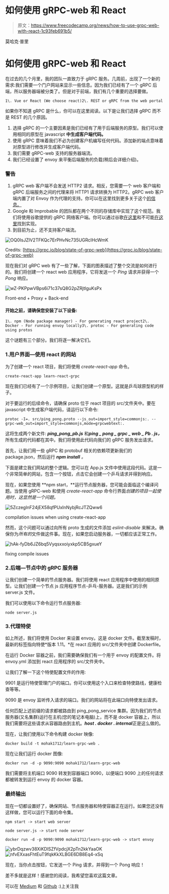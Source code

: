 # 如何使用 gRPC-web 和 React

> 原文：<https://www.freecodecamp.org/news/how-to-use-grpc-web-with-react-1c93feb691b5/>

莫哈克·普里

# 如何使用 gRPC-web 和 React

在过去的几个月里，我的团队一直致力于 gRPC 服务。几周前，出现了一个新的需求:我们需要一个门户网站来显示一些信息。因为我们已经有了一个 gRPC 后端，所以服务器端被分类了。但是对于前端，我们有几个重要的选择要做。

```
1\. Vue or React (We choose react)2\. REST or gRPC from the web portal 
```

如果你不知道 gRPC 是什么，你可以在这里阅读。以下是让我们选择 gRPC 而不是 REST 的几个原因。

1.  选择 gRPC 的一个主要因素是我们已经有了用于后端服务的原型。我们可以使用相同的原型在 javascript **中生成客户端代码。**
2.  使用 gRPC 意味着我们不必为创建客户机编写任何代码。添加新的端点意味着对原型进行修改并生成客户端代码。
3.  我们需要 gRPC-web 支持的服务器端流。
4.  我们已经设置了 envoy 来平衡后端服务的负载(稍后会详细介绍)。

### 警告

1.  gRPC web 客户端不会发送 HTTP2 请求。相反，您需要一个 web 客户端和 gRPC 后端服务之间的代理来将 HTTP1 请求转换为 HTTP2。gRPC web 客户端内置了对 Envoy 作为代理的支持。你可以在这里找到更多关于这个[的信息。](https://grpc.io/blog/state-of-grpc-web#f2)
2.  Google 和 Improbable 的团队都在两个不同的存储库中实现了这个规范。我们将使用谷歌提供的 gRPC 网络客户端。你可以通过谷歌[在这里](https://github.com/grpc/grpc-web)和不可能[在这里](https://github.com/improbable-eng/grpc-web)找到实现。
3.  到目前为止，还不支持客户端流。

![OQ0IsJZIV2TFKQc7ErPHvNc735UGRcIHcWmK](img/17c7c65da88d08bf94068d5c81a05893.png)

Credits: [https://grpc.io/blog/state-of-grpc-web](https://grpc.io/blog/state-of-grpc-web)

现在我们对 gRPC web 有了一些了解，下面的图表描述了整个交流是如何进行的。我们将创建一个 react web 应用程序，它将发送一个 *Ping* 请求并获得一个 *Pong* 响应。

![wZ-PKPpwVBps6i71c37sQ8G2pZRjtlguKsPx](img/a6c3efed77ba3e67d098dcbee402b7c7.png)

Front-end + Proxy + Back-end

#### 开始之前，请确保您安装了以下设备:

```
1\. npm (Node package manager) - For generating react project2\. Docker - For running envoy locally3\. protoc - For generating code using protos
```

这个谜题有三个部分。我们将逐一解决它们。

### 1.用户界面—使用 react 的网站

为了创建一个 react 项目，我们将使用 *create-react-app* 命令。

```
create-react-app learn-react-grpc
```

现在我们已经有了一个示例项目，让我们创建一个原型。这就是乒乓球原型机的样子。

对于要运行的后续命令，请确保 proto 位于 react 项目的 src/文件夹中。要在 javascript 中生成客户端代码，请运行以下命令:

```
protoc -I=. src/ping_pong.proto --js_out=import_style=commonjs:. --grpc-web_out=import_style=commonjs,mode=grpcwebtext:.
```

这将生成两个新文件: ***ping_pong_pb.js*** 和***ping _ pong _ grpc _ web _ Pb . js，*** 所有生成的代码都在其中。我们将使用此代码向我们的 gRPC 服务发出请求。

首先，让我们用一些 gRPC 和 protobuf 相关的依赖项更新我们的 package.json，然后运行 ***npm install*** *。*

下面是建立我们网站的整个逻辑。您可以在 App.js 文件中使用这段代码。这是一个非常简单的网站，包含一个按钮，点击它会创建一个乒乓请求并得到响应。

现在，如果您使用 **npm start，**运行节点服务器，您可能会面临这个编译问题。当使用 gRPC-web 和使用 *create-react-app* 命令行界面*创建的项目一起使用时，这显然是一个问题。*

![5ZczeglnF24jEX58qfPUxInNybjRcJTZQww6](img/83631f18aff0c83d95f861ba9ae58d79.png)

compilation issues when using create-react-app

然而，这个问题可以通过向所有 proto 生成的文件添加 *eslint-disable* 来解决。确保你为*所有的*文件做这件事。现在，如果您启动服务器，一切都应该正常工作。

![hAk-fyDb6JZ6bq5Vyqsxxoiyxkp5CB5gxueY](img/f4467e56d78eb378042db2904b6f7b96.png)

fixing compile issues

### 2.后端—节点中的 gRPC 服务器

让我们创建一个简单的节点服务器。我们将使用 react 应用程序中使用的相同原型。让我们创建一个节点 js 应用程序节点-乒乓-服务器。这是我们的示例 server.js 文件。

我们可以使用以下命令运行节点服务器:

```
node server.js
```

### 3.代理特使

如上所述，我们将使用 Docker 来设置 envoy。这是 docker 文件。截至发稿时，最新的标签指向特使*版本 1.11。*在 react 应用的 src/文件夹中创建 Dockerfile。

在运行 Docker 容器之前，我们需要确保我们有一个用于 envoy 的配置文件。将 envoy.yml 添加到 react 应用程序的 src/文件夹中。

让我们了解一下这个特使配置文件的作用:

9901 是运行特使管理门户的端口。你可以使用这个入口来检查特使路线，健康检查等等。

9090 是 envoy 监听传入请求的端口。我们的网站将在此端口向特使发出请求。

任何匹配上述前缀的请求都被路由到 ping_pong_service 集群。因为我们的节点服务器(又名集群)运行在主机(您的笔记本电脑)上，而不是 docker 容器上，所以我们需要将这些请求从容器路由到主机。***host . docker . internal***正是这么做的。

现在，让我们使用以下命令构建 docker 映像:

```
docker build -t mohak1712/learn-grpc-web .
```

现在让我们运行 docker 图像:

```
docker run -d -p 9090:9090 mohak1712/learn-grpc-web
```

我们需要将主机端口 9090 转发到容器端口 9090，以便端口 9090 上的任何请求都被转发到运行 envoy 的 docker 容器。

### 最终输出

现在一切都设置好了，确保网站、节点服务器和特使容器正在运行。如果您还没有这样做，您可以运行下面的命令集。

```
npm start -> start web server
```

```
node server.js -> start node server
```

```
docker run -d -p 9090:9090 mohak1712/learn-grpc-web -> start envoy
```

![ybrDqzwv38XiKDlSZfVpdcjX2pTn2kkYaaOK](img/c6230f360854e827fa37524630324609.png)![nfvEXxasFhtEuT9fqkKkXLBGE6DB8Eq4-xSq](img/8af0da84d5848dbae0a28c168d001463.png)

现在，当你点击按钮，它发送一个 Ping 请求，并得到一个 Pong 响应！

差不多就是这样！感谢您的阅读，我希望您喜欢这篇文章。

可以在 [Medium](https://medium.com/@mohak1712) 和 [Github](https://github.com/mohak1712) :)上关注我